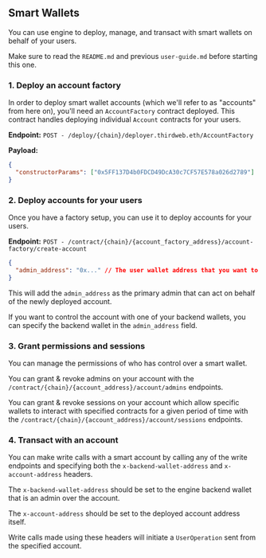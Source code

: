 ## Smart Wallets

You can use engine to deploy, manage, and transact with smart wallets on behalf of your users.

Make sure to read the `README.md` and previous `user-guide.md` before starting this one.

### 1. Deploy an account factory

In order to deploy smart wallet accounts (which we'll refer to as "accounts" from here on), you'll need an `AccountFactory` contract deployed. This contract handles deploying individual `Account` contracts for your users.

**Endpoint:** `POST - /deploy/{chain}/deployer.thirdweb.eth/AccountFactory`

**Payload:**

```json
{
  "constructorParams": ["0x5FF137D4b0FDCD49DcA30c7CF57E578a026d2789"]
}
```

### 2. Deploy accounts for your users

Once you have a factory setup, you can use it to deploy accounts for your users.

**Endpoint:** `POST - /contract/{chain}/{account_factory_address}/account-factory/create-account`

```json
{
  "admin_address": "0x..." // The user wallet address that you want to deploy a smart wallet for
}
```

This will add the `admin_address` as the primary admin that can act on behalf of the newly deployed account.

If you want to control the account with one of your backend wallets, you can specify the backend wallet in the `admin_address` field.

### 3. Grant permissions and sessions

You can manage the permissions of who has control over a smart wallet.

You can grant & revoke admins on your account with the `/contract/{chain}/{account_address}/account/admins` endpoints.

You can grant & revoke sessions on your account which allow specific wallets to interact with specified contracts for a given period of time with the `/contract/{chain}/{account_address}/account/sessions` endpoints.

### 4. Transact with an account

You can make write calls with a smart account by calling any of the write endpoints and specifying both the `x-backend-wallet-address` and `x-account-address` headers.

The `x-backend-wallet-address` should be set to the engine backend wallet that is an admin over the account.

The `x-account-address` should be set to the deployed account address itself.

Write calls made using these headers will initiate a `UserOperation` sent from the specified account.
